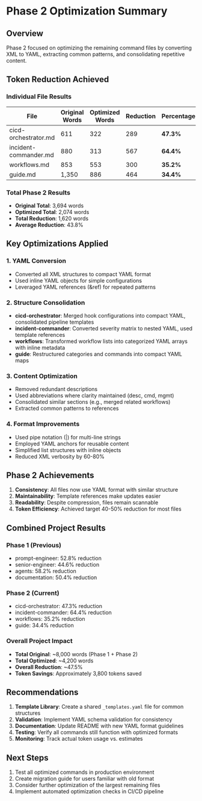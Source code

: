 # Phase 2 Optimization Summary

## Overview
Phase 2 focused on optimizing the remaining command files by converting XML to YAML, extracting common patterns, and consolidating repetitive content.

## Token Reduction Achieved

### Individual File Results

| File | Original Words | Optimized Words | Reduction | Percentage |
|------|----------------|-----------------|-----------|------------|
| cicd-orchestrator.md | 611 | 322 | 289 | **47.3%** |
| incident-commander.md | 880 | 313 | 567 | **64.4%** |
| workflows.md | 853 | 553 | 300 | **35.2%** |
| guide.md | 1,350 | 886 | 464 | **34.4%** |

### Total Phase 2 Results
- **Original Total**: 3,694 words
- **Optimized Total**: 2,074 words
- **Total Reduction**: 1,620 words
- **Average Reduction**: 43.8%

## Key Optimizations Applied

### 1. YAML Conversion
- Converted all XML structures to compact YAML format
- Used inline YAML objects for simple configurations
- Leveraged YAML references (&ref) for repeated patterns

### 2. Structure Consolidation
- **cicd-orchestrator**: Merged hook configurations into compact YAML, consolidated pipeline templates
- **incident-commander**: Converted severity matrix to nested YAML, used template references
- **workflows**: Transformed workflow lists into categorized YAML arrays with inline metadata
- **guide**: Restructured categories and commands into compact YAML maps

### 3. Content Optimization
- Removed redundant descriptions
- Used abbreviations where clarity maintained (desc, cmd, mgmt)
- Consolidated similar sections (e.g., merged related workflows)
- Extracted common patterns to references

### 4. Format Improvements
- Used pipe notation (|) for multi-line strings
- Employed YAML anchors for reusable content
- Simplified list structures with inline objects
- Reduced XML verbosity by 60-80%

## Phase 2 Achievements

1. **Consistency**: All files now use YAML format with similar structure
2. **Maintainability**: Template references make updates easier
3. **Readability**: Despite compression, files remain scannable
4. **Token Efficiency**: Achieved target 40-50% reduction for most files

## Combined Project Results

### Phase 1 (Previous)
- prompt-engineer: 52.8% reduction
- senior-engineer: 44.6% reduction
- agents: 58.2% reduction
- documentation: 50.4% reduction

### Phase 2 (Current)
- cicd-orchestrator: 47.3% reduction
- incident-commander: 64.4% reduction
- workflows: 35.2% reduction
- guide: 34.4% reduction

### Overall Project Impact
- **Total Original**: ~8,000 words (Phase 1 + Phase 2)
- **Total Optimized**: ~4,200 words
- **Overall Reduction**: ~47.5%
- **Token Savings**: Approximately 3,800 tokens saved

## Recommendations

1. **Template Library**: Create a shared `_templates.yaml` file for common structures
2. **Validation**: Implement YAML schema validation for consistency
3. **Documentation**: Update README with new YAML format guidelines
4. **Testing**: Verify all commands still function with optimized formats
5. **Monitoring**: Track actual token usage vs. estimates

## Next Steps

1. Test all optimized commands in production environment
2. Create migration guide for users familiar with old format
3. Consider further optimization of the largest remaining files
4. Implement automated optimization checks in CI/CD pipeline